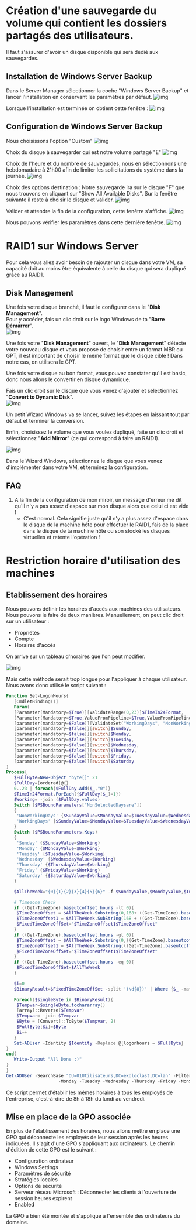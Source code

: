 
# Création d'une sauvegarde du volume qui contient les dossiers partagés des utilisateurs.

Il faut s'assurer d'avoir un disque disponible qui sera dédié aux sauvegardes.

## Installation de Windows Server Backup

Dans le Server Manager sélectionner la coche "Windows Server Backup" et lancer l'installation en conservant les paramètres par défaut.
![img](https://github.com/ThomasDominici/TSSR-Projet3-Groupe_1-BuildYourInfra/blob/Ressources_Images/sauvegarde/01_installaion_backup.png?raw=true)

Lorsque l'installation est terminée on obtient cette fenêtre :
![img](https://github.com/ThomasDominici/TSSR-Projet3-Groupe_1-BuildYourInfra/blob/Ressources_Images/sauvegarde/02_install_backup_terminee.png?raw=true)

## Configuration de Windows Server Backup

Nous choisissons l'option "Custom" 
![img](https://github.com/ThomasDominici/TSSR-Projet3-Groupe_1-BuildYourInfra/blob/Ressources_Images/sauvegarde/03_config_winsvr_backup.png?raw=true)

Choix du disque à sauvegarder qui est notre volume partagé "E"
![img](https://github.com/ThomasDominici/TSSR-Projet3-Groupe_1-BuildYourInfra/blob/Ressources_Images/sauvegarde/04_config_winsvr_backup.png?raw=true)

Choix de l'heure et du nombre de sauvegardes, nous en sélectionnons une hebdomadaire à 21h00 afin de limiter les sollicitations du système dans la journée.
![img](https://github.com/ThomasDominici/TSSR-Projet3-Groupe_1-BuildYourInfra/blob/Ressources_Images/sauvegarde/05_config_winsvr_backup.png?raw=true)

Choix des options destination : Notre sauvegarde ira sur le disque "F" que nous trouvons en cliquant sur "Show All Available Disks".
Sur la fenêtre suivante il reste à choisir le disque et valider.
![img](https://github.com/ThomasDominici/TSSR-Projet3-Groupe_1-BuildYourInfra/blob/Ressources_Images/sauvegarde/06_config_winsvr_backup.png?raw=true)

Valider et attendre la fin de la configuration, cette fenêtre s'affiche.
![img](https://github.com/ThomasDominici/TSSR-Projet3-Groupe_1-BuildYourInfra/blob/Ressources_Images/sauvegarde/07_config_winsvr_backup.png?raw=true)

Nous pouvons vérifier les paramètres dans cette dernière fenêtre.
![img](https://github.com/ThomasDominici/TSSR-Projet3-Groupe_1-BuildYourInfra/blob/Ressources_Images/sauvegarde/08_config_winsvr_backup.png?raw=true)



# RAID1 sur Windows Server

Pour cela vous allez avoir besoin de rajouter un disque dans votre VM, sa capacité doit au moins être équivalente à celle du disque qui sera dupliqué grâce au RAID1.

## Disk Management 
Une fois votre disque branché, il faut le configurer dans le "**Disk Management**".   
Pour y accéder, fais un clic droit sur le logo Windows de ta "**Barre Démarrer**".  
![img](https://github.com/ThomasDominici/TSSR-Projet3-Groupe_1-BuildYourInfra/blob/Ressources_Images/GitHubRAID1/Capture%20d'%C3%A9cran%202023-12-14%20101117.png?raw=true)

Une fois votre "**Disk Management**" ouvert, le "**Disk Management**" détecte votre nouveau disque et vous propose de choisir entre un format MBR ou GPT, il est important de choisir le même format que le disque cible ! Dans notre cas, on utilisera le GPT.  

Une fois votre disque au bon format, vous pouvez constater qu'il est basic, donc nous allons le convertir en disque dynamique.  

Fais un clic droit sur le disque que vous venez d'ajouter et sélectionnez "**Convert to Dynamic Disk**".  
![img](https://github.com/ThomasDominici/TSSR-Projet3-Groupe_1-BuildYourInfra/blob/Ressources_Images/GitHubRAID1/Capture%20d'%C3%A9cran%202023-12-14%20101208.png?raw=true)

Un petit Wizard Windows va se lancer, suivez les étapes en laissant tout par défaut et terminer la conversion.

Enfin, choisissez le volume que vous voulez dupliqué, faite un clic droit et sélectionnez  "**Add Mirror**" (ce qui correspond à faire un RAID1).  

![img](https://github.com/ThomasDominici/TSSR-Projet3-Groupe_1-BuildYourInfra/blob/Ressources_Images/GitHubRAID1/Capture%20d'%C3%A9cran%202023-12-14%20101257.png?raw=true)

Dans le Wizard Windows, sélectionnez le disque que vous venez d'implémenter dans votre VM, et terminez la configuration.  

## FAQ
1. A la fin de la configuration de mon miroir, un message d'erreur me dit qu'il n'y a pas assez d'espace sur mon disque alors que celui ci est vide !  
	-  C'est normal. Cela signifie juste qu'il n'y a plus assez d'espace dans le disque de la machine hôte pour effectuer le RAID1, fais de la place dans le disque de ta machine hôte ou son stocké les disques virtuelles et retente l'opération !


# Restriction horaire d'utilisation des machines

## Etablissement des horaires 

Nous pouvons définir les horaires d'accès aux machines des utilisateurs.
Nous pouvons le faire de deux manières. Manuellement, on peut clic droit sur un utilisateur : 
- Propriétés
- Compte
- Horaires d'accès

On arrive sur un tableau d'horaires que l'on peut modifier.

![img](https://github.com/ThomasDominici/TSSR-Projet3-Groupe_1-BuildYourInfra/blob/Ressources_Images/horairesacces.JPG?raw=true)

Mais cette méthode serait trop longue pour l'appliquer à chaque utilisateur. Nous avons donc utilisé le script suivant : 
```PowerShell
Function Set-LogonHours{
   [CmdletBinding()]
   Param(
   [Parameter(Mandatory=$True)][ValidateRange(0,23)]$TimeIn24Format,
   [Parameter(Mandatory=$True,ValueFromPipeline=$True,ValueFromPipelineByPropertyName=$True,Position=0)]$Identity,
   [parameter(mandatory=$False)][ValidateSet("WorkingDays", "NonWorkingDays")]$NonSelectedDaysare="NonWorkingDays",
   [parameter(mandatory=$false)][switch]$Sunday,
   [parameter(mandatory=$false)][switch]$Monday,
   [parameter(mandatory=$false)][switch]$Tuesday,
   [parameter(mandatory=$false)][switch]$Wednesday,
   [parameter(mandatory=$false)][switch]$Thursday,
   [parameter(mandatory=$false)][switch]$Friday,
   [parameter(mandatory=$false)][switch]$Saturday
)
Process{
   $FullByte=New-Object "byte[]" 21
   $FullDay=[ordered]@{}
   0..23 | foreach{$FullDay.Add($_,"0")}
   $TimeIn24Format.ForEach({$FullDay[$_]=1})
   $Working= -join ($FullDay.values)
   Switch ($PSBoundParameters["NonSelectedDaysare"])
   {
    'NonWorkingDays' {$SundayValue=$MondayValue=$TuesdayValue=$WednesdayValue=$ThursdayValue=$FridayValue=$SaturdayValue="000000000000000000000000"}
    'WorkingDays' {$SundayValue=$MondayValue=$TuesdayValue=$WednesdayValue=$ThursdayValue=$FridayValue=$SaturdayValue="111111111111111111111111"}
   }
   Switch ($PSBoundParameters.Keys)
   {
    'Sunday' {$SundayValue=$Working}
    'Monday' {$MondayValue=$Working}
    'Tuesday' {$TuesdayValue=$Working}
    'Wednesday' {$WednesdayValue=$Working}
    'Thursday' {$ThursdayValue=$Working}
    'Friday' {$FridayValue=$Working}
    'Saturday' {$SaturdayValue=$Working}
   }

   $AllTheWeek="{0}{1}{2}{3}{4}{5}{6}" -f $SundayValue,$MondayValue,$TuesdayValue,$WednesdayValue,$ThursdayValue,$FridayValue,$SaturdayValue

   # Timezone Check
   if ((Get-TimeZone).baseutcoffset.hours -lt 0){
    $TimeZoneOffset = $AllTheWeek.Substring(0,168+ ((Get-TimeZone).baseutcoffset.hours))
    $TimeZoneOffset1 = $AllTheWeek.SubString(168 + ((Get-TimeZone).baseutcoffset.hours))
    $FixedTimeZoneOffSet="$TimeZoneOffset1$TimeZoneOffset"
   }
   if ((Get-TimeZone).baseutcoffset.hours -gt 0){
    $TimeZoneOffset = $AllTheWeek.Substring(0,((Get-TimeZone).baseutcoffset.hours))
    $TimeZoneOffset1 = $AllTheWeek.SubString(((Get-TimeZone).baseutcoffset.hours))
    $FixedTimeZoneOffSet="$TimeZoneOffset1$TimeZoneOffset"
   }
   if ((Get-TimeZone).baseutcoffset.hours -eq 0){
    $FixedTimeZoneOffSet=$AllTheWeek
   }

   $i=0
   $BinaryResult=$FixedTimeZoneOffSet -split '(\d{8})' | Where {$_ -match '(\d{8})'}

   Foreach($singleByte in $BinaryResult){
    $Tempvar=$singleByte.tochararray()
    [array]::Reverse($Tempvar)
    $Tempvar= -join $Tempvar
    $Byte = [Convert]::ToByte($Tempvar, 2)
    $FullByte[$i]=$Byte
    $i++
   }
   Set-ADUser -Identity $Identity -Replace @{logonhours = $FullByte} 
}
end{
   Write-Output "All Done :)"
}
}
Get-ADUser -SearchBase "OU=01Utilisateurs,DC=ekoloclast,DC=lan" -Filter * | Set-LogonHours -TimeIn24Format @(8,9,10,11,12,13,14,15,16,17) `
                    -Monday -Tuesday -Wednesday -Thursday -Friday -NonSelectedDaysare NonWorkingDays
```

Ce script permet d'établir les mêmes horaires à tous les employés de l'entreprise, c'est-à-dire de 8h à 18h du lundi au vendredi.


## Mise en place de la GPO associée

En plus de l'établissement des horaires, nous allons mettre en place une GPO qui déconnecte les employés de leur session après les heures indiquées.
Il s'agit d'une GPO s'appliquant aux ordinateurs.
Le chemin d'édition de cette GPO est le suivant : 
- Configuration ordinateur
- Windows Settings
- Paramètres de sécurité
- Stratégies locales
- Options de sécurité
- Serveur réseau Microsoft : Déconnecter les clients à l'ouverture de session heures expirent
- Enabled


La GPO a bien été montée et s'applique à l'ensemble des ordinateurs du domaine.

